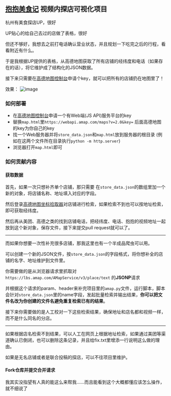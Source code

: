 ## [抱抱美食记](https://space.bilibili.com/3494372146416178/) 视频内探店可视化项目

杭州有美食探店UP，很好

UP贴心的给自己去过的店做了表格，很好

但还不够好，我想去之前打电话确认营业状态，并且规划一下吃完之后的行程，看看附近有什么。

于是我根据UP提供的表格，从高德地图获取了所有店铺的经纬度和电话（如果存在的话），将它维护成了结构化的JSON数据。

接下来只需要在[高德地图控制台](https://console.amap.com/dev/index)申请个key，就可以把所有的店铺扔在地图里了！

效果：
![image](https://github.com/user-attachments/assets/05d1fa55-9eb3-4951-bde4-6439a313b337)

### 如何部署
- 在[高德地图控制台](https://console.amap.com/dev/index)申请一个有Web端(JS API)服务平台的key
- 替换`map.html`里`https://webapi.amap.com/maps?v=2.0&key=` 后面高德地图的key为你自己的key
- 找一个Web服务器并将`store_data.json`和`map.html`放到服务器的根目录 (例如在这两个文件所在目录执行`python -m http.server`)
- 浏览器打开`map.html`即可

### 如何贡献内容

#### 获取数据
首先，如果一次只想补齐单个店铺，那只需要 在`store_data.json`的数组里加一个新的对象，将店铺名称、地址填入对应的字段。

然后登录[高德地图坐标拾取器](https://lbs.amap.com/tools/picker)对店铺进行检索，如果检索不到也可以按地址检索，即可获取经纬度。

然后再从美团、高德之类的找到店铺电话，把经纬度、电话、抱抱的视频地址一起放到这个新对象，保存文件，接下来提交pull request就可以了。

---
而如果你想要一次性补充很多店铺，那我这里也有一个半成品爬虫可以用。

可以创建一个新的JSON文件，按`store_data.json`的字段格式，将你想补全的店铺的名字、地址维护到文件里。

你需要做的是从浏览器请求里抓取对`https://lbs.amap.com/AMapService/v3/place/text` 的**JSONP**请求

并根据这个请求的param、header来补完项目里的`amap.py`文件，运行脚本，脚本会针对`store_data.json`里的name字段，发起批量检索并输出结果，**你可以把文件名改为你创建的文件名避免重复检索已有的结果**。

接下来你需要做的是人工校对一下这些检索结果，确保地址和店名都和视频一样，而不是什么同名的分店。

---

如果根据店名检索不到结果，可以人工在网页上根据地址检索，如果通过美团等渠道确认已倒闭，也可以删除这条记录，并且给fix.txt里增添一行说明这么做的理由。

如果是无名店铺或者是联合投稿的探店，可以不往项目里维护。

#### Fork仓库并提交合并请求

我其实没指望有人真的能这么来帮我……而且能看到这个大概都懂应该怎么操作，就不细说了
